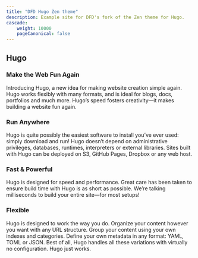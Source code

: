 ```yaml
---
title: "DFD Hugo Zen theme"
description: Example site for DFD's fork of the Zen theme for Hugo.
cascade:
    weight: 10000
    pageCanonical: false
---
```


## Hugo

### Make the Web Fun Again

Introducing Hugo, a new idea for making website creation simple again. Hugo works flexibly with many formats, and is ideal for blogs, docs, portfolios and much more. Hugo’s speed fosters creativity—it makes building a website fun again.

### Run Anywhere

Hugo is quite possibly the easiest software to install you’ve ever used: simply download and run! Hugo doesn’t depend on administrative privileges, databases, runtimes, interpreters or external libraries. Sites built with Hugo can be deployed on S3, GitHub Pages, Dropbox or any web host.

### Fast & Powerful

Hugo is designed for speed and performance. Great care has been taken to ensure build time with Hugo is as short as possible. We’re talking milliseconds to build your entire site—for most setups!

### Flexible

Hugo is designed to work the way you do. Organize your content however you want with any URL structure. Group your content using your own indexes and categories. Define your own metadata in any format: YAML, TOML or JSON. Best of all, Hugo handles all these variations with virtually no configuration. Hugo just works.